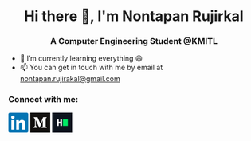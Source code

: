 <h1 align="center">Hi there 👋, I'm Nontapan Rujirkal</h1>
<h3 align="center">A Computer Engineering Student @KMITL</h3>

- 🌱 I’m currently learning everything 😄
- 📫 You can get in touch with me by email at nontapan.rujirakal@gmail.com

<h3 align="left">Connect with me:</h3>
<a href="https://www.linkedin.com/in/nontapan-rujirakal" target="blank"><img align="center" src="/imgs/LinkedIn_logo_initials.png" alt="nontapan-rujirakal" width="40"/></a>
<a href="https://medium.com/@nontapan" target="blank"><img align="center" src="/imgs/medium_logo.png" alt="@nontapan" width="40"/></a>
<a href="https://www.hackerrank.com/@n115p" target="blank"><img align="center" src="/imgs/hackerrank_logo.png" alt="@n115p" width="40" /></a>
</p>

<!-- 
![Nontapanr's GitHub stats](https://github-readme-stats.vercel.app/api?username=nontapanr&theme=nightowl&show_icons=true)
![Nontapanr's GitHub stats](https://github-readme-stats.vercel.app/api/top-langs?username=nontapanr&show_icons=true&locale=en&layout=compact&theme=nightowl)   
 -->
 
<!--
**nontapanr/nontapanr** is a ✨ _special_ ✨ repository because its `README.md` (this file) appears on your GitHub profile.

Here are some ideas to get you started:

- 🔭 I’m currently working on ...
- 🌱 I’m currently learning ...
- 👯 I’m looking to collaborate on ...
- 🤔 I’m looking for help with ...
- 💬 Ask me about ...
- 📫 How to reach me: ...
- 😄 Pronouns: ...
- ⚡ Fun fact: ...
-->
